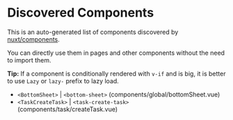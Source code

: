 # Discovered Components

This is an auto-generated list of components discovered by [nuxt/components](https://github.com/nuxt/components).

You can directly use them in pages and other components without the need to import them.

**Tip:** If a component is conditionally rendered with `v-if` and is big, it is better to use `Lazy` or `lazy-` prefix to lazy load.

- `<BottomSheet>` | `<bottom-sheet>` (components/global/bottomSheet.vue)
- `<TaskCreateTask>` | `<task-create-task>` (components/task/createTask.vue)

